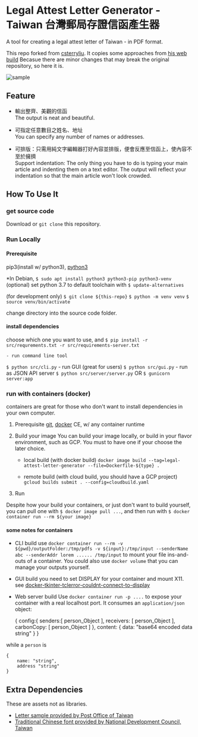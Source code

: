 # Legal Attest Letter Generator - Taiwan 台灣郵局存證信函產生器 #

A tool for creating a legal attest letter of Taiwan - in PDF format.

This repo forked from [csterryliu](https://github.com/csterryliu/Legal-Attest-Letter-Generator-TW). It copies some approaches from [his web build](https://github.com/csterryliu/Legal-Attest-Letter-Generator-TW-Django)
Becasue there are minor changes that may break the original repository, so here it is.

![sample](./img/sample.png)

## Feature ##

- 輸出整齊、美觀的信函  
  The output is neat and beautiful.  

- 可指定任意數目之姓名、地址  
  You can specify any number of names or addresses.  

- 可排版：只需用純文字編輯器打好內容並排版，便會反應至信函上，使內容不至於擁擠  
  Support indentation: The only thing you have to do is typing your main article and indenting them on a text editor. The output will reflect your indentation so that the main article won't look crowded.  

## How To Use It ##

### get source code ###

Download or `git clone` this repository.

### Run Locally ###

#### Prerequisite ####

pip3(install w/ python3), [python3](https://www.python.org/downloads/)

*In Debian,
`$ sudo apt install python3 python3-pip python3-venv`
(optional) set python 3.7 to default toolchain with `$ update-alternatives`

(for development only)
`$ git clone ${this-repo}`
`$ python -m venv venv`
`$ source venv/bin/activate`

change directory into the source code folder.

#### install dependencies ####

choose which one you want to use, and `$ pip install -r src/requrements.txt -r src/requirements-server.txt`

    - run command line tool
`$ python src/cli.py`
    - run GUI (great for users)
`$ python src/gui.py`
    - run as JSON API server
`$ python src/server/server.py`
OR
`$ gunicorn server:app`

### run with containers (docker) ###

containers are great for those who don't want to install dependencies in your own computer.

1. Prerequisite
[git](https://git-scm.com/), [docker](https://docs.docker.com/install/) CE, w/ any container runtime

2. Build your image
You can build your image locally, or build in your flavor environment, such as GCP. You must to have one if your choose the later choice.

    - local build
    (with docker build)
    `docker image build --tag=legal-attest-letter-generator --file=Dockerfile-${type} .`

    - remote build
    (with cloud build, you should have a GCP project)
    `gcloud builds submit . --config=cloudbuild.yaml`

3. Run

Despite how your build your containers, or just don't want to build yourself, you can pull one with `$ docker image pull ...`, and then run with `$ docker container run --rm ${your image}`

#### some notes for containers ####

- CLI build
use `docker container run --rm -v ${pwd}/outputFolder:/tmp/pdfs -v ${input}:/tmp/input --senderName abc --senderAddr lorem ...... /tmp/input` to mount your file ins-and-outs of a container. You could also use `docker volume` that you can manage your outputs yourself.

- GUI build
you need to set DISPLAY for your container and mount X11. see [docker-tkinter-tclerror-couldnt-connect-to-display](https://stackoverflow.com/questions/49169055/docker-tkinter-tclerror-couldnt-connect-to-display?rq=1)

- Web server build
Use `docker container run -p ....` to expose your container with a real localhost port.
It consumes an `application/json` object:

    {
        config:{
            senders:[ person_Object ],
            receivers: [ person_Object ],
            carbonCopy: [ person_Object ]
        },
        content: {
            data: "base64 encoded data string"
        }
    }

while a `person` is

    {
        name: "string",
        address "string"
    }

## Extra Dependencies ##

These are assets not as libraries.

- [Letter sample provided by Post Office of Taiwan](http://www.post.gov.tw/post/internet/Download/index.jsp?ID=220301)
- [Traditional Chinese font provided by National Development Council, Taiwan](http://data.gov.tw/node/5961)
